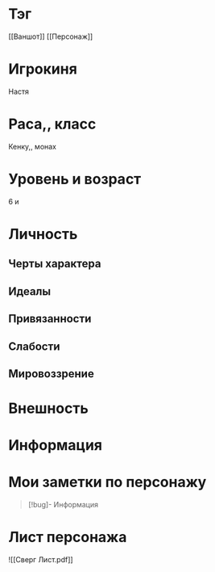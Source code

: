 # Тэг
[[Ваншот]]
[[Персонаж]]
# Игрокиня
Настя
# Раса,, класс
Кенку,, монах
# Уровень и возраст
6 и
# Личность
##  Черты характера
## Идеалы
## Привязанности
## Слабости
## Мировоззрение
# Внешность

# Информация

# Мои заметки по персонажу
> [!bug]- 
>  Информация
# Лист персонажа
![[Сверг Лист.pdf]]